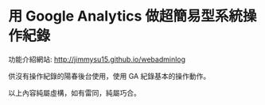 # 用 Google Analytics 做超簡易型系統操作紀錄

功能介紹網站: http://jimmysu15.github.io/webadminlog

供沒有操作紀錄的陽春後台使用，使用 GA 紀錄基本的操作動作。

以上內容純屬虛構，如有雷同，純屬巧合。
